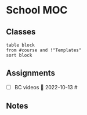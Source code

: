 # School MOC

## Classes

```dataview
table block
from #course and !"Templates"
sort block
```

## Assignments
- [ ] BC videos 📅 2022-10-13 #

## Notes

